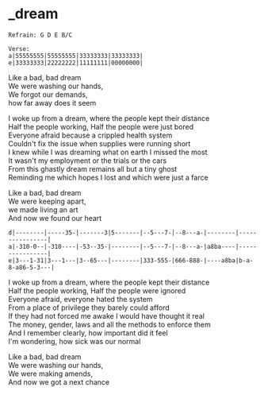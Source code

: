# _dream

```
Refrain: G D E B/C

Verse:
a|55555555|55555555|33333333|33333333|
e|33333333|22222222|11111111|00000000|
```

Like a bad, bad dream  
We were washing our hands,  
We forgot our demands,  
how far away does it seem

I woke up from a dream, where the people kept their distance  
Half the people working, Half the people were just bored  
Everyone afraid because a crippled health system  
Couldn't fix the issue when supplies were running short  
I knew while I was dreaming what on earth I missed the most  
It wasn't my employment or the trials or the cars  
From this ghastly dream remains all but a tiny ghost  
Reminding me which hopes I lost and which were just a farce

Like a bad, bad dream  
We were keeping apart,  
we made living an art  
And now we found our heart

```
d|--------|-----35-|-------3|5-------|--5---7-|--8---a-|--------|----------------|
a|-310-0--|-310----|-53--35-|--------|--5---7-|--8---a-|a8ba----|----------------|
e|3---1-31|3---1---|3--65---|--------|333-555-|666-888-|----a8ba|b-a-8-a86-5-3---|
```

I woke up from a dream, where the people kept their distance  
Half the people working, Half the people were ignored  
Everyone afraid, everyone hated the system  
From a place of privilege they barely could afford  
If they had not forced me awake I would have thought it real  
The money, gender, laws and all the methods to enforce them  
And I remember clearly, how important did it feel  
I'm wondering, how sick was our normal

Like a bad, bad dream  
We were washing our hands,  
We were making amends,  
And now we got a next chance


